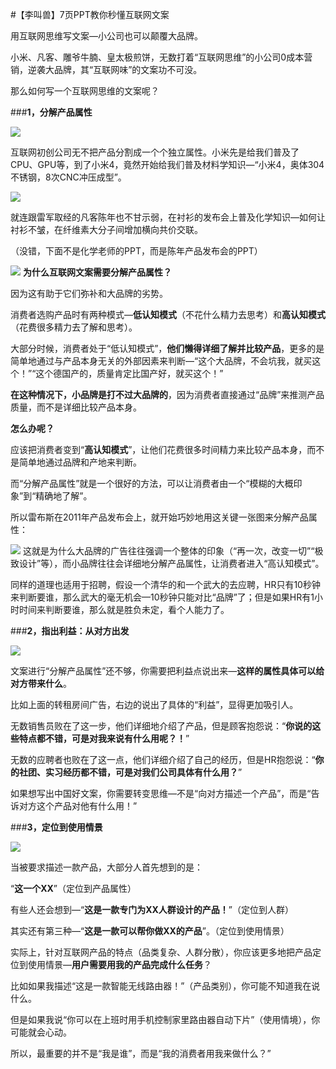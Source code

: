 #【李叫兽】7页PPT教你秒懂互联网文案

用互联网思维写文案—小公司也可以颠覆大品牌。

小米、凡客、雕爷牛腩、皇太极煎饼，无数打着“互联网思维”的小公司0成本营销，逆袭大品牌，其“互联网味”的文案功不可没。

那么如何写一个互联网思维的文案呢？

###**1，分解产品属性**

![](http://mmbiz.qpic.cn/mmbiz/As7mscS0UOBicCOJF5nqOx5BgYkqVGHH4dGdtxLVPk3xtdxukibNH4ukoD776bxF9fiaC4kgOicf5amN8NID9vAhpA/640?tp=webp&wxfrom=5&wx_lazy=1)

互联网初创公司无不把产品分割成一个个独立属性。小米先是给我们普及了CPU、GPU等，到了小米4，竟然开始给我们普及材料学知识—“小米4，奥体304不锈钢，8次CNC冲压成型”。

![](http://mmbiz.qpic.cn/mmbiz/As7mscS0UOBicCOJF5nqOx5BgYkqVGHH4oM2dKB49hJ4TG9JbLuMfEBYm5kVCAAp6H0oaqqFd0KSgq0mFxvyzibw/640?tp=webp&wxfrom=5&wx_lazy=1)

就连跟雷军取经的凡客陈年也不甘示弱，在衬衫的发布会上普及化学知识—如何让衬衫不皱，在纤维素大分子间增加横向共价交联。

（没错，下面不是化学老师的PPT，而是陈年产品发布会的PPT）

![](http://mmbiz.qpic.cn/mmbiz/As7mscS0UOBicCOJF5nqOx5BgYkqVGHH49JplUBs33V93276FUl9wZL5lew8K0gKADN4km9sIMMnrYiazkK5icW9w/640?tp=webp&wxfrom=5&wx_lazy=1)
**为什么互联网文案需要分解产品属性？**

因为这有助于它们弥补和大品牌的劣势。

消费者选购产品时有两种模式—**低认知模式**（不花什么精力去思考）和**高认知模式**（花费很多精力去了解和思考）。

大部分时候，消费者处于“低认知模式”，**他们懒得详细了解并比较产品**，更多的是简单地通过与产品本身无关的外部因素来判断—“这个大品牌，不会坑我，就买这个！”“这个德国产的，质量肯定比国产好，就买这个！”

**在这种情况下，小品牌是打不过大品牌的**，因为消费者直接通过“品牌”来推测产品质量，而不是详细比较产品本身。

**怎么办呢？**

应该把消费者变到“**高认知模式**”，让他们花费很多时间精力来比较产品本身，而不是简单地通过品牌和产地来判断。

而“分解产品属性”就是一个很好的方法，可以让消费者由一个“模糊的大概印象”到“精确地了解”。

所以雷布斯在2011年产品发布会上，就开始巧妙地用这关键一张图来分解产品属性：

![](http://mmbiz.qpic.cn/mmbiz/As7mscS0UOBicCOJF5nqOx5BgYkqVGHH4B59fG4cZmeupF2vEvR8cgVC6qHE6ibrcfw1ZyxHTH9ew2IfCS0oUYpg/640?tp=webp&wxfrom=5&wx_lazy=1)
这就是为什么大品牌的广告往往强调一个整体的印象（“再一次，改变一切”“极致设计”等），而小品牌往往会详细地分解产品属性，让消费者进入“高认知模式”。

同样的道理也适用于招聘，假设一个清华的和一个武大的去应聘，HR只有10秒钟来判断要谁，那么武大的毫无机会—10秒钟只能对比“品牌”了；但是如果HR有1小时时间来判断要谁，那么就是胜负未定，看个人能力了。

###**2，指出利益：从对方出发**

![](http://mmbiz.qpic.cn/mmbiz/As7mscS0UOBicCOJF5nqOx5BgYkqVGHH4byzdO5lLE9XXZiawKAeSZ1hnlT9MRqSsMgODvc3klasnMddbdQBfpJA/640?tp=webp&wxfrom=5&wx_lazy=1)

文案进行“分解产品属性”还不够，你需要把利益点说出来—**这样的属性具体可以给对方带来什么**。

比如上面的转租房间广告，右边的说出了具体的“利益”，显得更加吸引人。

无数销售员败在了这一步，他们详细地介绍了产品，但是顾客抱怨说：“**你说的这些特点都不错，可是对我来说有什么用呢？！**”

无数的应聘者也败在了这一点，他们详细介绍了自己的经历，但是HR抱怨说：“**你的社团、实习经历都不错，可是对我们公司具体有什么用？**”

如果想写出中国好文案，你需要转变思维—不是“向对方描述一个产品”，而是“告诉对方这个产品对他有什么用！”

###**3，定位到使用情景**

![](http://mmbiz.qpic.cn/mmbiz/As7mscS0UOBicCOJF5nqOx5BgYkqVGHH4ibPOSL8PGbm9oF2PSH4D48XU1Q70A2r39cVKTiawibPVJpM95Whib5PcBg/640?tp=webp&wxfrom=5&wx_lazy=1)

当被要求描述一款产品，大部分人首先想到的是：

“**这一个XX**”（定位到产品属性）

有些人还会想到—“**这是一款专门为XX人群设计的产品！**”（定位到人群）

其实还有第三种—“**这是一款可以帮你做XX的产品**”。（定位到使用情景）

实际上，针对互联网产品的特点（品类复杂、人群分散），你应该更多地把产品定位到使用情景—**用户需要用我的产品完成什么任务**？

比如如果我描述“这是一款智能无线路由器！”（产品类别），你可能不知道我在说什么。

但是如果我说“你可以在上班时用手机控制家里路由器自动下片”（使用情境），你可能就会心动。

所以，最重要的并不是“我是谁”，而是“我的消费者用我来做什么？”

